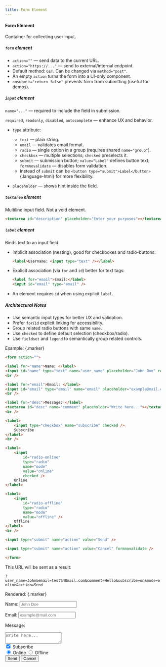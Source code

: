 ```yaml
---
title: Form Element
---
```


#### Form Element

Container for collecting user input.

##### `form` element

- `action=""` — send data to the current URL.
- `action="https://..."` — send to external/internal endpoint.
- Default method: `GET`. Can be changed via `method="post"`.
- An empty `action` turns the form into a UI-only component.
- `onsubmit="return false"` prevents form from submitting (useful for demos).


##### `input` element

`name="..."` — required to include the field in submission.

`required`, `readonly`, `disabled`, `autocomplete` — enhance UX and behavior.

- `type` attribute:
  - `text` — plain string.
  - `email` — validates email format.
  - `radio` — single option in a group (requires shared `name="group"`).
  - `checkbox` — multiple selections; `checked` preselects it.
  - `submit` — submission button; `value="Label"` defines button text; `formnovalidate` — disables form validation.
  -  Instead of `submit` can be `<button type="submit">Label</button>`{.language-html}  for more flexibility.

- `placeholder` — shows hint inside the field.



##### `textarea` element

Multiline input field. Not a void element.

```html
<textarea id="description" placeholder="Enter your purposes"></textarea>
```


##### `label` element

Binds text to an input field.

- Implicit association (nesting), good for checkboxes and radio-buttons:
  ```html
  <label>Username: <input type="text" /></label>
  ```

- Explicit association (via `for` and `id`) better for text tags:
  ```html
  <label for="email">Email:</label>
  <input id="email" type="email" />
  ```
- An element requires `id` when using explicit `label`.


##### Architectural Notes

- Use semantic input types for better UX and validation.
- Prefer `for`/`id` explicit linking for accessibility.
- Group related radio buttons with same `name`.
- Use `checked` to define default selection (checkbox/radio).
- Use `fieldset` and `legend` to semantically group related controls.


Example: {.marker}  

```html
<form action="">

<label for="name">Name: </label>
<input id="name" type="text" name="user_name" placeholder="John Doe" required />
<br />

<label for="email">Email: </label>
<input id="email" type="email" name="email" placeholder="example@mail.com" required />
<br />

<label for="desc">Message: </label>
<textarea id="desc" name="comment" placeholder="Write here..."></textarea>
<br />

<label>
    <input type="checkbox" name="subscribe" checked />
    Subscribe
</label>
<br />

<label>
    <input
        id="radio-online"
        type="radio"
        name="mode"
        value="online"
        checked />
    Online
</label>

<label>
    <input
        id="radio-offline"
        type="radio"
        name="mode"
        value="offline" />
    Offline
</label>
<br />

<input type="submit" name="action" value="Send" />

<input type="submit" name="action" value="Cancel" formnovalidate />

</form>
```

This URL will be sent as a result:


`?user_name=John&email=test%40mail.com&comment=Hello&subscribe=on&mode=online&action=Send`


Rendered: {.marker}  

<form action="#" onsubmit="return false">

<label for="name">Name: </label>
<input id="name" type="text" name="user_name" placeholder="John Doe" required />
<br />

<label for="email">Email: </label>
<input id="email" type="email" name="email" placeholder="example@mail.com" required />
<br />

<label for="desc">Message: </label>
<textarea id="desc" name="comment" placeholder="Write here..."></textarea>
<br />

<label>
    <input type="checkbox" name="subscribe" checked />
    Subscribe
</label>
<br />

<label>
    <input
        id="radio-online"
        type="radio"
        name="mode"
        value="online"
        checked />
    Online
</label>

<label>
    <input
        id="radio-offline"
        type="radio"
        name="mode"
        value="offline" />
    Offline
</label>
<br />

<input type="submit" name="action" value="Send" />

<input type="submit" name="action" value="Cancel" formnovalidate />

</form>